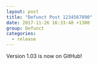 ```yaml
---
layout: post
title: "Defunct Post 1234567890"
date: 2017-11-26 16:33:48 +1300
group: Defunct
categories:
  - release
---
```

Version 1.03 is now on GitHub!